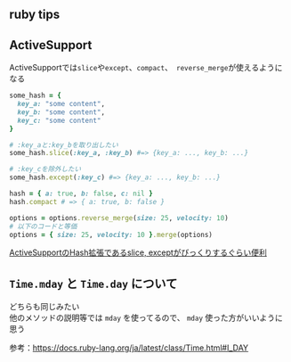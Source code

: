 ruby tips
---

## ActiveSupport

ActiveSupportでは`slice`や`except`、`compact`、` reverse_merge`が使えるようになる

```ruby
some_hash = {
  key_a: "some content",
  key_b: "some content",
  key_c: "some content"
}

# :key_aと:key_bを取り出したい
some_hash.slice(:key_a, :key_b) #=> {key_a: ..., key_b: ...}

# :key_cを除外したい
some_hash.except(:key_c) #=> {key_a: ..., key_b: ...}

hash = { a: true, b: false, c: nil }
hash.compact # => { a: true, b: false }

options = options.reverse_merge(size: 25, velocity: 10)
# 以下のコードと等価
options = { size: 25, velocity: 10 }.merge(options)
```
[ActiveSupportのHash拡張であるslice, exceptがびっくりするぐらい便利](https://qiita.com/mah_lab/items/ed10bae99105ea2fd8bd)

## `Time.mday` と `Time.day` について

どちらも同じみたい  
他のメソッドの説明等では `mday` を使ってるので、 `mday` 使った方がいいように思う

参考：https://docs.ruby-lang.org/ja/latest/class/Time.html#I_DAY
